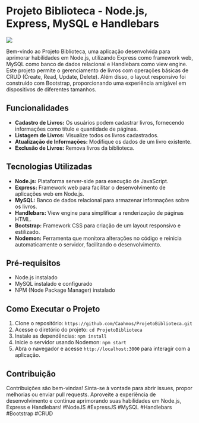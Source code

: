 # Projeto Biblioteca - Node.js, Express, MySQL e Handlebars

[<img src="./public/assets/imgs/ProjetoBiblioteca.gif">]()

Bem-vindo ao Projeto Biblioteca, uma aplicação desenvolvida para aprimorar habilidades em Node.js, utilizando Express como framework web, MySQL como banco de dados relacional e Handlebars como view engine. Este projeto permite o gerenciamento de livros com operações básicas de CRUD (Create, Read, Update, Delete). Além disso, o layout responsivo foi construído com Bootstrap, proporcionando uma experiência amigável em dispositivos de diferentes tamanhos.

## Funcionalidades

- **Cadastro de Livros:** Os usuários podem cadastrar livros, fornecendo informações como título e quantidade de páginas.
- **Listagem de Livros:** Visualize todos os livros cadastrados.
- **Atualização de Informações:** Modifique os dados de um livro existente.
- **Exclusão de Livros:** Remova livros da biblioteca.

## Tecnologias Utilizadas

- **Node.js:** Plataforma server-side para execução de JavaScript.
- **Express:** Framework web para facilitar o desenvolvimento de aplicações web em Node.js.
- **MySQL:** Banco de dados relacional para armazenar informações sobre os livros.
- **Handlebars:** View engine para simplificar a renderização de páginas HTML.
- **Bootstrap:** Framework CSS para criação de um layout responsivo e estilizado.
- **Nodemon:** Ferramenta que monitora alterações no código e reinicia automaticamente o servidor, facilitando o desenvolvimento.

## Pré-requisitos

- Node.js instalado
- MySQL instalado e configurado
- NPM (Node Package Manager) instalado

## Como Executar o Projeto

1. Clone o repositório: `https://github.com/Caahmos/ProjetoBiblioteca.git`
2. Acesse o diretório do projeto: `cd ProjetoBiblioteca`
3. Instale as dependências: `npm install`
4. Inicie o servidor usando Nodemon: `npm start`
5. Abra o navegador e acesse `http://localhost:3000` para interagir com a aplicação.

## Contribuição

Contribuições são bem-vindas! Sinta-se à vontade para abrir issues, propor melhorias ou enviar pull requests. Aproveite a experiência de desenvolvimento e continue aprimorando suas habilidades em Node.js, Express e Handlebars! #NodeJS #ExpressJS #MySQL #Handlebars #Bootstrap #CRUD
